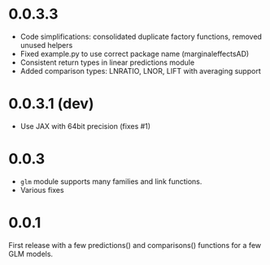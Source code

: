 # 0.0.3.3

* Code simplifications: consolidated duplicate factory functions, removed unused helpers
* Fixed example.py to use correct package name (marginaleffectsAD)
* Consistent return types in linear predictions module
* Added comparison types: LNRATIO, LNOR, LIFT with averaging support
# 0.0.3.1 (dev)

* Use JAX with 64bit precision (fixes #1)

# 0.0.3

* `glm` module supports many families and link functions.
* Various fixes

# 0.0.1

First release with a few predictions() and comparisons() functions for a few GLM models.
